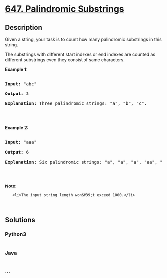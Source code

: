 # [647. Palindromic Substrings](https://leetcode.com/problems/palindromic-substrings)

## Description
<p>Given a string, your task is to count how many palindromic substrings in this string.</p>



<p>The substrings with different start indexes or end indexes are counted as different substrings even they consist of same characters.</p>



<p><b>Example 1:</b></p>



<pre>

<b>Input:</b> &quot;abc&quot;

<b>Output:</b> 3

<b>Explanation:</b> Three palindromic strings: &quot;a&quot;, &quot;b&quot;, &quot;c&quot;.

</pre>



<p>&nbsp;</p>



<p><b>Example 2:</b></p>



<pre>

<b>Input:</b> &quot;aaa&quot;

<b>Output:</b> 6

<b>Explanation:</b> Six palindromic strings: &quot;a&quot;, &quot;a&quot;, &quot;a&quot;, &quot;aa&quot;, &quot;aa&quot;, &quot;aaa&quot;.

</pre>



<p>&nbsp;</p>



<p><b>Note:</b></p>



<ol>

	<li>The input string length won&#39;t exceed 1000.</li>

</ol>



<p>&nbsp;</p>


## Solutions


<!-- tabs:start -->

### **Python3**

```python

```

### **Java**

```java

```

### **...**
```

```

<!-- tabs:end -->